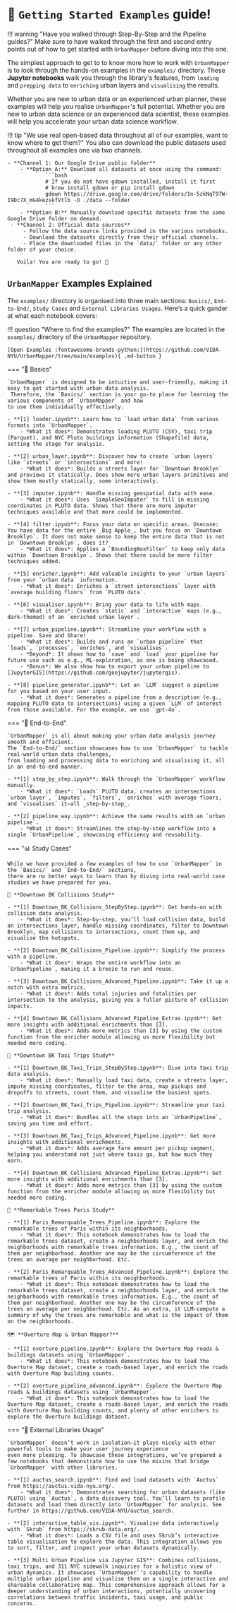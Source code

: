 # 🌇 `Getting Started Examples` guide!

!!! warning "Have you walked through Step-By-Step and the Pipeline guides?"
    Make sure to have walked through the first and second entry points out of how to get started with `UrbanMapper` 
    before diving into this one.

The simplest approach to get to to know more how to work with `UrbanMapper` is to look
through the hands-on examples in the `examples/` directory. These **Jupyter notebooks** walk you through the library's 
features, from `loading` and `prepping data` to `enriching` urban layers and `visualising` the results. 

Whether you are new to urban data or an experienced urban planner, these examples will help you realise 
`UrbanMapper`'s full potential. Whether you are new to urban data science or an experienced data scientist, these 
examples will help you accelerate your urban data science workflow.

!!! tip "We use real open-based data throughout all of our examples, want to know where to get them?"
    You also can download the public datasets used throughout all examples one via two channels.
    
    - **Channel 1: Our Google Drive public folder**
        - **Option A:** Download all datasets at once using the command:
                ```bash
                # If you do not have gdown installed, install it first
                # brew install gdown or pip install gdown
                gdown https://drive.google.com/drive/folders/1n-5zkNqT97W-I9Dc7X_mG4kezskfVtlb -O ./data --folder
                ```
        - **Option B:** Manually download specific datasets from the same Google Drive folder on demand.
     - **Channel 2: Official data sources**
         - Follow the data source links provided in the various notebooks.
         - Download the datasets directly from their official channels.
         - Place the downloaded files in the `data/` folder or any other folder of your choice.
    
       Voila! You are ready to go! 🎉

## `UrbanMapper` Examples Explained

The `examples/` directory is organised into three main sections: `Basics/`, `End-to-End/`, `Study Cases` and
`External Libraries Usages`. Here’s a quick gander at what each notebook covers:

!!! question "Where to find the examples?"
    The examples are located in the `examples/` directory of the `UrbanMapper` repository.

    [Open Examples :fontawesome-brands-python:](https://github.com/VIDA-NYU/UrbanMapper/tree/main/examples){ .md-button }

=== "🧩 Basics"

    `UrbanMapper` is designed to be intuitive and user-friendly, making it easy to get started with urban data analysis.
     Therefore, the `Basics/` section is your go-to place for learning the various components of `UrbanMapper` and how 
    to use them individually effectively.

    - **[1] loader.ipynb**: Learn how to `load urban data` from various formats into `UrbanMapper`.
        - *What it does*: Demonstrates loading PLUTO (CSV), taxi trip (Parquet), and NYC Pluto buildings information (Shapefile) data, setting the stage for analysis.

    - **[2] urban_layer.ipynb**: Discover how to create `urban layers` like `streets` or `intersections` and more!
        - *What it does*: Builds a streets layer for `Downtown Brooklyn` and previews it statically. Does show more urban layers primitives and show them mostly statically, some interactively.

    - **[3] imputer.ipynb**: Handle missing geospatial data with ease.
        - *What it does*: Uses `SimpleGeoImputer` to fill in missing coordinates in PLUTO data. Shows that there are more imputer techniques available and that more could be implemented.

    - **[4] filter.ipynb**: Focus your data on specific areas. Usecase: You have data for the entire _Big Apple_, but you focus on `Downtown Brooklyn`. It does not make sense to keep the entire data that is not in `Downtown Brooklyn`, does it?
        - *What it does*: Applies a `BoundingBoxFilter` to keep only data within `Downtown Brooklyn`. Shows that there could be more filter techniques added.

    - **[5] enricher.ipynb**: Add valuable insights to your `urban layers` from your `urban data` information.
        - *What it does*: Enriches a `street intersections` layer with `average building floors` from `PLUTO data`.

    - **[6] visualiser.ipynb**: Bring your data to life with maps.
        - *What it does*: Creates `static` and `interactive` maps (e.g., dark-themed) of an `enriched urban layer`.

    - **[7] urban_pipeline.ipynb**: Streamline your workflow with a pipeline. Save and Share!
        - *What it does*: Builds and runs an `urban pipeline` that `loads`, `processes`, `enriches`, and `visualises`.
        - *Beyond*: It shows how to `save` and `load` your pipeline for future use such as e.g., ML-exploration, as one is being showcased.
        - *Bonus*: We also show how to export your urban pipeline to [JupyterGIS](https://github.com/geojupyter/jupytergis).

    - **[8] pipeline_generator.ipynb**: Let an `LLM` suggest a pipeline for you based on your user input.
        - *What it does*: Generates a pipeline from a description (e.g., mapping PLUTO data to intersections) using a given `LLM` of interest from those available. For the example, we use `gpt-4o`.

=== "🔄 End-to-End"

    `UrbanMapper` is all about making your urban data analysis journey smooth and efficient. 
    The `End-to-End/` section showcases how to use `UrbanMapper` to tackle real-world urban data challenges, 
    from loading and processing data to enriching and visualising it, all in an end-to-end manner.

    - **[1] step_by_step.ipynb**: Walk through the `UrbanMapper` workflow manually.
        - *What it does*: `Loads` PLUTO data, creates an intersections `urban layer`, `imputes`, `filters`, `enriches` with average floors, and `visualises` it—all _step-by-step_.

    - **[2] pipeline_way.ipynb**: Achieve the same results with an `urban pipeline`.
        - *What it does*: Streamlines the step-by-step workflow into a single `UrbanPipeline`, showcasing efficiency and reusability.

=== "📊 Study Cases"

    While we have provided a few examples of how to use `UrbanMapper` in the `Basics/` and `End-to-End/` sections,
    there are no better ways to learn than by diving into real-world case studies we have prepared for you.

    🚗 **Downtown BK Collisions Study**

    - **[1] Downtown_BK_Collisions_StepByStep.ipynb**: Get hands-on with collision data analysis.
        - *What it does*: Step-by-step, you’ll load collision data, build an intersections layer, handle missing coordinates, filter to Downtown Brooklyn, map collisions to intersections, count them up, and visualise the hotspots.

    - **[2] Downtown_BK_Collisions_Pipeline.ipynb**: Simplify the process with a pipeline.
        - *What it does*: Wraps the entire workflow into an `UrbanPipeline`, making it a breeze to run and reuse.

    - **[3] Downtown_BK_Collisions_Advanced_Pipeline.ipynb**: Take it up a notch with extra metrics.
        - *What it does*: Adds total injuries and fatalities per intersection to the analysis, giving you a fuller picture of collision impacts.

    - **[4] Downtown_BK_Collisions_Advanced_Pipeline_Extras.ipynb**: Get more insights with additional enrichments than [3].
        - *What it does*: Adds more metrics than [3] by using the custom function from the enricher module allowing us more flexibility but needed more coding.

    🚖 **Downtown BK Taxi Trips Study**

    - **[1] Downtown_BK_Taxi_Trips_StepByStep.ipynb**: Dive into taxi trip data analysis.
        - *What it does*: Manually load taxi data, create a streets layer, impute missing coordinates, filter to the area, map pickups and dropoffs to streets, count them, and visualise the busiest spots.

    - **[2] Downtown_BK_Taxi_Trips_Pipeline.ipynb**: Streamline your taxi trip analysis.
        - *What it does*: Bundles all the steps into an `UrbanPipeline`, saving you time and effort.

    - **[3] Downtown_BK_Taxi_Trips_Advanced_Pipeline.ipynb**: Get more insights with additional enrichments.
        - *What it does*: Adds average fare amount per pickup segment, helping you understand not just where taxis go, but how much they earn.

    - **[4] Downtown_BK_Collisions_Advanced_Pipeline_Extras.ipynb**: Get more insights with additional enrichments than [3].
        - *What it does*: Adds more metrics than [3] by using the custom function from the enricher module allowing us more flexibility but needed more coding.

    🌳 **Remarkable Trees Paris Study**

    - **[1] Paris_Remarquable_Trees_Pipeline.ipynb**: Explore the remarkable trees of Paris within its neighborhoods.
        - *What it does*: This notebook demonstrates how to load the remarkable trees dataset, create a neighborhoods layer, and enrich the neighborhoods with remarkable trees information. E.g., the count of them per neighborhood. Another one may be the circumference of the trees on average per neighborhood. Etc.

    - **[2] Paris_Remarquable_Trees_Advanced_Pipeline.ipynb**: Explore the remarkable trees of Paris within its neighborhoods.
        - *What it does*: This notebook demonstrates how to load the remarkable trees dataset, create a neighborhoods layer, and enrich the neighborhoods with remarkable trees information. E.g., the count of them per neighborhood. Another one may be the circumference of the trees on average per neighborhood. Etc. As an extra, it LLM-compute a summary of why the trees are remarkable and what is the impact of them on the neighborhoods.

    🗺️ **Overture Map & Urban Mapper?**

    - **[1] overture_pipeline.ipynb**: Explore the Overture Map roads & buildings datasets using `UrbanMapper`.
        - *What it does*: This notebook demonstrates how to load the Overture Map dataset, create a roads-based layer, and enrich the roads with Overture Map building counts. 

    - **[2] overture_pipeline_advanced.ipynb**: Explore the Overture Map roads & buildings datasets using `UrbanMapper`.
        - *What it does*: This notebook demonstrates how to load the Overture Map dataset, create a roads-based layer, and enrich the roads with Overture Map building counts, and plenty of other enrichers to explore the Overture buildings dataset.

=== "🔗 External Libraries Usage"

    `UrbanMapper` doesn’t work in isolation—it plays nicely with other powerful tools to make your user journey experience
    even more pleasing. To showcase these integrations, we’ve prepared a few notebooks that demonstrate how to use the mixins that bridge `UrbanMapper` with other libraries.

    - **[1] auctus_search.ipynb**: Find and load datasets with `Auctus` from https://auctus.vida-nyu.org/.
        - *What it does*: Demonstrates searching for urban datasets (like PLUTO) using `Auctus`, a data discovery tool. You’ll learn to profile datasets and load them directly into `UrbanMapper` for analysis. See further in https://github.com/VIDA-NYU/auctus_search.

    - **[2] interactive_table_vis.ipynb**: Visualise data interactively with `Skrub` from https://skrub-data.org/.
        - *What it does*: Loads a CSV file and uses Skrub’s interactive table visualisation to explore the data. This integration allows you to sort, filter, and inspect your urban datasets dynamically.

    - **[3] Multi Urban Pipeline via Jupyter GIS**: Combines collisions, taxi trips, and 311 NYC sidewalk inquiries for a holistic view of urban dynamics. It showcases `UrbanMapper`’s capability to handle multiple urban pipeline and visualise them on a single interactive and shareable collaborative map. This comprehensive approach allows for a deeper understanding of urban interactions, potentially uncovering correlations between traffic incidents, taxi usage, and public concerns.